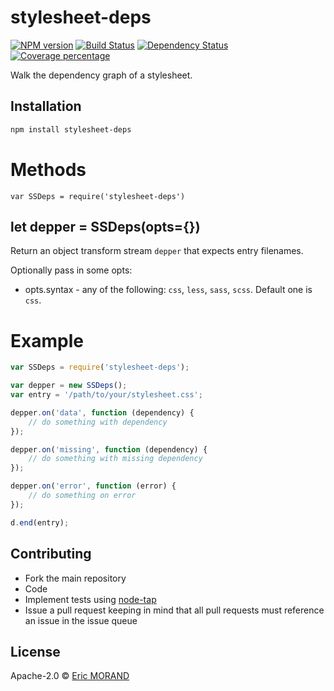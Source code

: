 # stylesheet-deps

[![NPM version][npm-image]][npm-url] [![Build Status][travis-image]][travis-url] [![Dependency Status][daviddm-image]][daviddm-url] [![Coverage percentage][coveralls-image]][coveralls-url]

Walk the dependency graph of a stylesheet.

## Installation

```bash
npm install stylesheet-deps
```

# Methods

`var SSDeps = require('stylesheet-deps')`

## let depper = SSDeps(opts={})

Return an object transform stream `depper` that expects entry filenames.

Optionally pass in some opts:

* opts.syntax - any of the following: `css`, `less`, `sass`, `scss`. Default one is `css`.

# Example

``` js
var SSDeps = require('stylesheet-deps');

var depper = new SSDeps();
var entry = '/path/to/your/stylesheet.css';

depper.on('data', function (dependency) {
    // do something with dependency
});

depper.on('missing', function (dependency) {
    // do something with missing dependency
});

depper.on('error', function (error) {
    // do something on error
});

d.end(entry);
```

## Contributing

* Fork the main repository
* Code
* Implement tests using [node-tap](https://github.com/tapjs/node-tap)
* Issue a pull request keeping in mind that all pull requests must reference an issue in the issue queue

## License

Apache-2.0 © [Eric MORAND]()

[npm-image]: https://badge.fury.io/js/stylesheet-deps.svg
[npm-url]: https://npmjs.org/package/stylesheet-deps
[travis-image]: https://travis-ci.org/ericmorand/stylesheet-deps.svg?branch=master
[travis-url]: https://travis-ci.org/ericmorand/stylesheet-deps
[daviddm-image]: https://david-dm.org/ericmorand/stylesheet-deps.svg?theme=shields.io
[daviddm-url]: https://david-dm.org/ericmorand/stylesheet-deps
[coveralls-image]: https://coveralls.io/repos/github/ericmorand/stylesheet-deps/badge.svg
[coveralls-url]: https://coveralls.io/github/ericmorand/stylesheet-deps